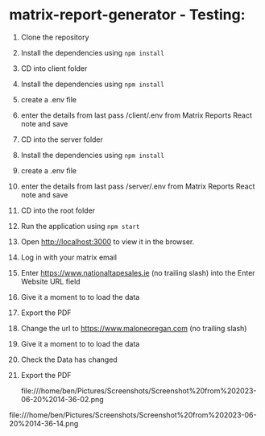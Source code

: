 # matrix-report-generator - Testing:

1. Clone the repository 

2. Install the dependencies using `npm install`

3. CD into client folder

4. Install the dependencies using `npm install`

5. create a .env file

6. enter the details from last pass /client/.env from Matrix Reports React note and save

7. CD into the server folder

8. Install the dependencies using `npm install`

9. create a .env file

10. enter the details from last pass /server/.env from Matrix Reports React note and save

11. CD into the root folder

12. Run the application using `npm start`

13. Open [http://localhost:3000](http://localhost:3000) to view it in the browser.

14. Log in with your matrix email

15. Enter https://www.nationaltapesales.ie (no trailing slash) into the Enter Website URL field

16. Give it a moment to to load the data

17. Export the PDF

18. Change the url to https://www.maloneoregan.com (no trailing slash) 

19. Give it a moment to to load the data

20. Check the Data has changed

21. Export the PDF

    file:///home/ben/Pictures/Screenshots/Screenshot%20from%202023-06-20%2014-36-02.png

file:///home/ben/Pictures/Screenshots/Screenshot%20from%202023-06-20%2014-36-14.png


